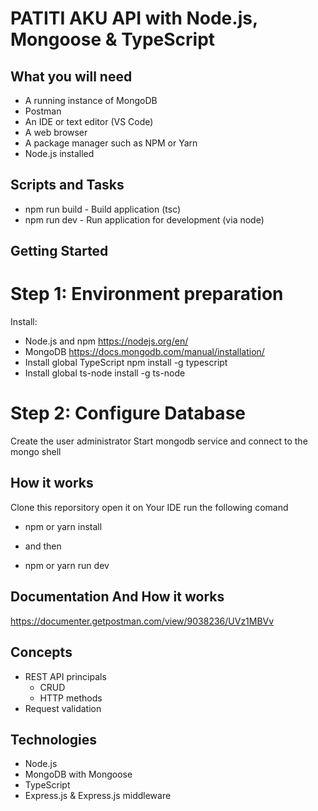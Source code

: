 # PATITI AKU  API with Node.js, Mongoose & TypeScript

## What you will need

- A running instance of MongoDB
- Postman
- An IDE or text editor (VS Code)
- A web browser
- A package manager such as NPM or Yarn
- Node.js installed
## Scripts and Tasks
- npm run build - Build application (tsc)
- npm run dev - Run application for development (via node)

## Getting Started
# Step 1: Environment preparation
 Install:

- Node.js and npm https://nodejs.org/en/
- MongoDB https://docs.mongodb.com/manual/installation/
- Install global TypeScript  npm install -g typescript 
- Install global ts-node  install -g ts-node 

# Step 2: Configure Database
Create the user administrator
Start mongodb service and connect to the mongo shell
## How it works
 Clone this reporsitory
 open it on Your IDE
 run the following comand

 - npm or yarn install

 - and then

 - npm or yarn run dev

## Documentation And How it works

https://documenter.getpostman.com/view/9038236/UVz1MBVv

## Concepts

- REST API principals
  - CRUD
  - HTTP methods
- Request validation

## Technologies

- Node.js
- MongoDB with Mongoose
- TypeScript
- Express.js & Express.js middleware





